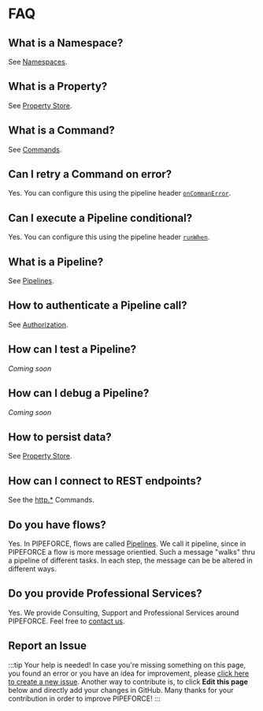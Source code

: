 # FAQ

## What is a Namespace?

See [Namespaces](guides/namespaces).

## What is a Property?

See [Property Store](propertystore#what-is-a-property).

## What is a Command?

See [Commands](guides/commands_pipelines#command).

## Can I retry a Command on error?

Yes. You can configure this using the pipeline header [`onCommanError`](api/headers#oncommanderror).

## Can I execute a Pipeline conditional?

Yes. You can configure this using the pipeline header [`runWhen`](api/headers#runwhen).

## What is a Pipeline?

See [Pipelines](guides/commands_pipelines#pipeline).

## How to authenticate a Pipeline call?

See [Authorization](guides/security/authorization).

## How can I test a Pipeline?

*Coming soon*

## How can I debug a Pipeline?

*Coming soon*

## How to persist data?

See [Property Store](propertystore#what-is-a-property).

## How can I connect to REST endpoints?

See the [http.*](api/commands#httpget-v1) Commands.

## Do you have flows?

Yes. In PIPEFORCE, flows are called [Pipelines](guides/commands_pipelines#pipeline). We call it pipeline, since in PIPEFORCE a flow is more message orientied. Such a message "walks" thru a pipeline of different tasks. In each step, the message can be be altered in different ways.

## Do you provide Professional Services?

Yes. We provide Consulting, Support and Professional Services around PIPEFORCE. Feel free to [contact us](https://pipeforce.io/kontakt/).

## Report an Issue
:::tip Your help is needed!
In case you're missing something on this page, you found an error or you have an idea for improvement, please [click here to create a new issue](https://github.com/pipeforce/pipeforce.github.io/issues/new). Another way to contribute is, to click **Edit this page** below and directly add your changes in GitHub. Many thanks for your contribution in order to improve PIPEFORCE!
:::